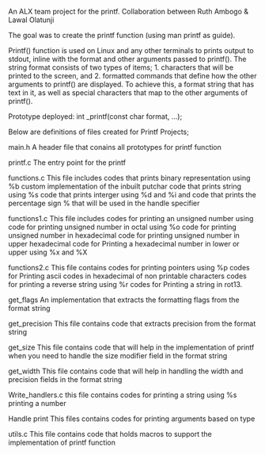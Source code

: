 An ALX team project for the printf.
Collaboration between Ruth Ambogo & Lawal Olatunji 

The goal was to create the printf function (using man printf as guide).

Printf() function is used on Linux and any other terminals to prints output to stdout, inline with the format and other arguments passed to printf(). The string format consists of two types of items; 1. characters that will be printed to the screen, and 2. formatted commands that define how the other arguments to printf() are displayed. 
To achieve this, a format string that has text in it, as well as special characters that map to the other arguments of printf().

Prototype deployed: int _printf(const char format, ...);

Below are definitions of files created for Printf Projects;

main.h
A header file that conains all prototypes for printf function

printf.c
The entry point for the printf

functions.c
This file includes codes that prints binary representation using %b
custom implementation of the inbuilt putchar
code that prints string using %s
code that prints interger using %d and %i and 
code that prints the percentage sign % that will be used in the handle specifier 


functions1.c
This file includes codes for printing an unsigned number using 
code for printing unsigned number in octal using %o
code for printing unsigned number in hexadecimal 
code for printing unsigned number in upper hexadecimal 
code for Printing a hexadecimal number in lower or upper using %x and %X


functions2.c
This file contains 
codes for printing pointers using %p
codes for Printing ascii codes in hexadecimal  of non printable characters
codes for printing a reverse string using %r
codes for Printing a string in rot13.


get_flags
An implementation that extracts the formatting flags from the format string


get_precision
This file contains code that extracts precision from the format string


get_size
This file contains code that will help in the implementation of printf when you need to handle the size modifier field in the format string


get_width
This file contains code that will help in handling the width and precision fields in the format string


Write_handlers.c
this file contains codes for
printing a string using %s
printing a number

Handle print
This files contains codes for printing arguments based on type

utils.c
This file contains code that holds macros to support the implementation of printf function
